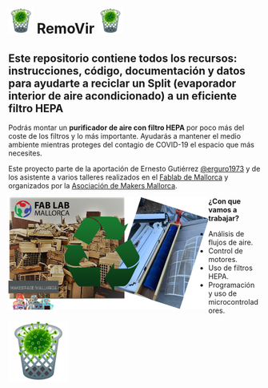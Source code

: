 # <img src="./img/removir_logo.png" width="50" /> RemoVir <img src="./img/removir_logo.png" width="50" />
## Este repositorio contiene todos los recursos: instrucciones, código, documentación y datos para ayudarte a reciclar un Split (evaporador interior de aire acondicionado) a un eficiente filtro HEPA

Podrás montar un **purificador de aire con filtro HEPA** por poco más del coste de los filtros y lo más importante. Ayudarás a mantener el medio ambiente mientras proteges del contagio de COVID-19 el espacio que más necesites.

Este proyecto parte de la aportación de Ernesto Gutiérrez [@erguro1973](https://twitter.com/erguro1973) y de los asistente a varios talleres realizados en el [Fablab de Mallorca](http://fablabmallorca.com/) y organizados por la [Asociación de Makers Mallorca](https://makespacemallorca.org/).

<img src="./img/removir_poster.png" width="400" align="left" />

**¿Con que vamos a trabajar?**
* Análisis de flujos de aire.
* Control de motores.
* Uso de filtros HEPA.
* Programación y uso de microcontroladores.

![Split a HEPA](img/removir_logo.png)
